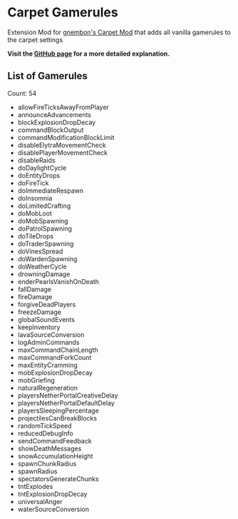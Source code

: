 # Carpet Gamerules

Extension Mod for [gnembon's Carpet Mod](https://www.curseforge.com/minecraft/mc-mods/carpet) that adds all vanilla gamerules to the carpet settings

**Visit the [GitHub page](https://github.com/RubixDev/CarpetGamerules) for a more detailed explanation.**

## List of Gamerules
Count: 54  
- allowFireTicksAwayFromPlayer  
- announceAdvancements  
- blockExplosionDropDecay  
- commandBlockOutput  
- commandModificationBlockLimit  
- disableElytraMovementCheck  
- disablePlayerMovementCheck  
- disableRaids  
- doDaylightCycle  
- doEntityDrops  
- doFireTick  
- doImmediateRespawn  
- doInsomnia  
- doLimitedCrafting  
- doMobLoot  
- doMobSpawning  
- doPatrolSpawning  
- doTileDrops  
- doTraderSpawning  
- doVinesSpread  
- doWardenSpawning  
- doWeatherCycle  
- drowningDamage  
- enderPearlsVanishOnDeath  
- fallDamage  
- fireDamage  
- forgiveDeadPlayers  
- freezeDamage  
- globalSoundEvents  
- keepInventory  
- lavaSourceConversion  
- logAdminCommands  
- maxCommandChainLength  
- maxCommandForkCount  
- maxEntityCramming  
- mobExplosionDropDecay  
- mobGriefing  
- naturalRegeneration  
- playersNetherPortalCreativeDelay  
- playersNetherPortalDefaultDelay  
- playersSleepingPercentage  
- projectilesCanBreakBlocks  
- randomTickSpeed  
- reducedDebugInfo  
- sendCommandFeedback  
- showDeathMessages  
- snowAccumulationHeight  
- spawnChunkRadius  
- spawnRadius  
- spectatorsGenerateChunks  
- tntExplodes  
- tntExplosionDropDecay  
- universalAnger  
- waterSourceConversion  
